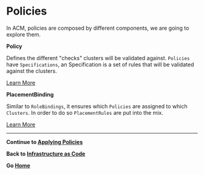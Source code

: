 # Policies

In ACM, policies are composed by different components, we are going to explore them.

**Policy**

Defines the different "checks" clusters will be validated against. `Policies` have `Specifications`, an Specification is a set of rules that will be validated against the clusters.

[Learn More](https://github.com/open-cluster-management/rhacm-docs/blob/doc_stage/governance/manage_grc_policy.md)

**PlacementBinding**

Similar to `RoleBindings`, it ensures which `Policies` are assigned to which `Clusters`. In order to do so `PlacementRules` are put into the mix.

[Learn More](https://github.com/open-cluster-management/rhacm-docs/blob/doc_stage/governance/manage_grc_policy.md)

---

**Continue to [Applying Policies](./07_applying_policies.md)**

**Back to [Infrastructure as Code](./05_infrastructure_as_code.md)** 

**Go [Home](./README.md)**